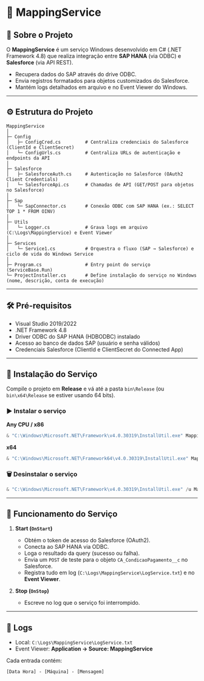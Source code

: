 # 📄 MappingService

## 🚀 Sobre o Projeto
O **MappingService** é um serviço Windows desenvolvido em C# (.NET Framework 4.8) que realiza integração entre **SAP HANA** (via ODBC) e **Salesforce** (via API REST).  

- Recupera dados do SAP através do drive ODBC.  
- Envia registros formatados para objetos customizados do Salesforce.  
- Mantém logs detalhados em arquivo e no Event Viewer do Windows.  

---

## ⚙️ Estrutura do Projeto

```text
MappingService
│
├─ Config
│   ├─ ConfigCred.cs         # Centraliza credenciais do Salesforce (ClientId e ClientSecret)
│   └─ ConfigUrls.cs         # Centraliza URLs de autenticação e endpoints da API
│
├─ Salesforce
│   ├─ SalesforceAuth.cs     # Autenticação no Salesforce (OAuth2 Client Credentials)
│   └─ SalesforceApi.cs      # Chamadas de API (GET/POST para objetos no Salesforce)
│
├─ Sap
│   └─ SapConnector.cs       # Conexão ODBC com SAP HANA (ex.: SELECT TOP 1 * FROM OINV)
│
├─ Utils
│   └─ Logger.cs             # Grava logs em arquivo (C:\Logs\MappingService) e Event Viewer
│
├─ Services
│   └─ Service1.cs           # Orquestra o fluxo (SAP → Salesforce) e ciclo de vida do Windows Service
│
├─ Program.cs                # Entry point do serviço (ServiceBase.Run)
└─ ProjectInstaller.cs       # Define instalação do serviço no Windows (nome, descrição, conta de execução)
```

---

## 🛠️ Pré-requisitos

- Visual Studio 2019/2022  
- .NET Framework 4.8  
- Driver ODBC do SAP HANA (HDBODBC) instalado  
- Acesso ao banco de dados SAP (usuário e senha válidos)  
- Credenciais Salesforce (ClientId e ClientSecret do Connected App)  

---

## 🔧 Instalação do Serviço

Compile o projeto em **Release** e vá até a pasta `bin\Release` (ou `bin\x64\Release` se estiver usando 64 bits).  

### ▶️ Instalar o serviço
**Any CPU / x86**
```powershell
& "C:\Windows\Microsoft.NET\Framework\v4.0.30319\InstallUtil.exe" MappingService.exe
```

**x64**
```powershell
& "C:\Windows\Microsoft.NET\Framework64\v4.0.30319\InstallUtil.exe" MappingService.exe
```

### 🗑️ Desinstalar o serviço
```powershell
& "C:\Windows\Microsoft.NET\Framework\v4.0.30319\InstallUtil.exe" /u MappingService.exe
```

---

## 📌 Funcionamento do Serviço

1. **Start (`OnStart`)**
   - Obtém o token de acesso do Salesforce (OAuth2).  
   - Conecta ao SAP HANA via ODBC.  
   - Loga o resultado da query (sucesso ou falha). 
   - Envia um `POST` de teste para o objeto `CA_CondicaoPagamento__c` no Salesforce.  
   - Registra tudo em log (`C:\Logs\MappingService\LogService.txt`) e no **Event Viewer**.  

2. **Stop (`OnStop`)**
   - Escreve no log que o serviço foi interrompido.  

---

## 📝 Logs

- Local: `C:\Logs\MappingService\LogService.txt`  
- Event Viewer: **Application → Source: MappingService**  

Cada entrada contém:  
```text
[Data Hora] - [Máquina] - [Mensagem]
```
